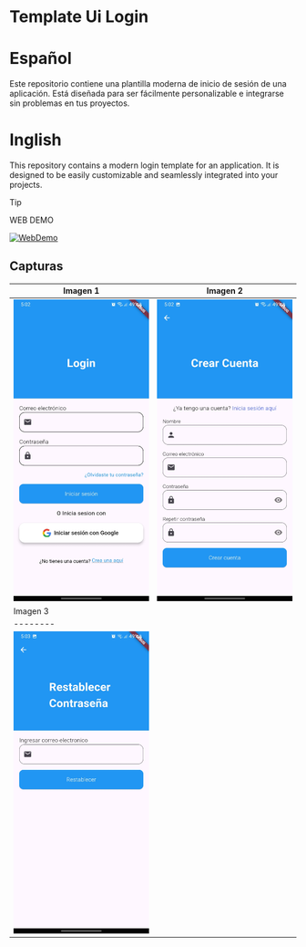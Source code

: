 # Template Ui Login
# Español
Este repositorio contiene una plantilla moderna  de inicio de sesión de una aplicación. Está diseñada para ser fácilmente personalizable e integrarse sin problemas en tus proyectos.

# Inglish
This repository contains a modern login template for an application. It is designed to be easily customizable and seamlessly integrated into your projects.

> [!TIP]
> WEB DEMO

[![WebDemo](https://img.shields.io/badge/Web%20Demo-Click%20Here-blue?style=for-the-badge)](https://template-ui-login.vercel.app/)

## Capturas

| Imagen 1 | Imagen 2 |  
| -------- | -------- |
| ![Ejemplo de imagen](./captura/1.jpg) | ![Ejemplo de imagen](./captura/2.jpg) |
| Imagen 3 |
| -------- |
| ![Ejemplo de imagen](./captura/3.jpg) |

